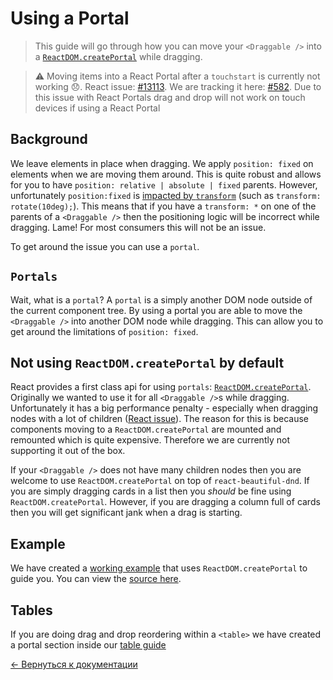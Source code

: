 # Using a Portal

> This guide will go through how you can move your `<Draggable />` into a [`ReactDOM.createPortal`](https://reactjs.org/docs/portals.html) while dragging.

> ⚠️ Moving items into a React Portal after a `touchstart` is currently not working 😞. React issue: [#13113](https://github.com/facebook/react/issues/13113). We are tracking it here: [#582](https://github.com/atlassian/react-beautiful-dnd/issues/582). Due to this issue with React Portals drag and drop will not work on touch devices if using a React Portal

## Background

We leave elements in place when dragging. We apply `position: fixed` on elements when we are moving them around. This is quite robust and allows for you to have `position: relative | absolute | fixed` parents. However, unfortunately `position:fixed` is [impacted by `transform`](http://meyerweb.com/eric/thoughts/2011/09/12/un-fixing-fixed-elements-with-css-transforms/) (such as `transform: rotate(10deg);`). This means that if you have a `transform: *` on one of the parents of a `<Draggable />` then the positioning logic will be incorrect while dragging. Lame! For most consumers this will not be an issue.

To get around the issue you can use a `portal`.

## `Portals`

Wait, what is a `portal`? A `portal` is a simply another DOM node outside of the current component tree. By using a portal you are able to move the `<Draggable />` into another DOM node while dragging. This can allow you to get around the limitations of `position: fixed`.

## Not using `ReactDOM.createPortal` by default

React provides a first class api for using `portals`: [`ReactDOM.createPortal`](https://reactjs.org/docs/portals.html). Originally we wanted to use it for all `<Draggable />`s while dragging. Unfortunately it has a big performance penalty - especially when dragging nodes with a lot of children ([React issue](https://github.com/facebook/react/issues/12247)). The reason for this is because components moving to a `ReactDOM.createPortal` are mounted and remounted which is quite expensive. Therefore we are currently not supporting it out of the box.

If your `<Draggable />` does not have many children nodes then you are welcome to use `ReactDOM.createPortal` on top of `react-beautiful-dnd`. If you are simply dragging cards in a list then you _should_ be fine using `ReactDOM.createPortal`. However, if you are dragging a column full of cards then you will get significant jank when a drag is starting.

## Example

<!-- TODO: embed example here on new website -->

We have created a [working example](https://react-beautiful-dnd.netlify.com/?selectedKind=Portals&selectedStory=Using%20your%20own%20portal&full=0&addons=1&stories=1&panelRight=0&addonPanel=storybook%2Factions%2Factions-panel) that uses `ReactDOM.createPortal` to guide you. You can view the [source here](https://github.com/atlassian/react-beautiful-dnd/blob/master/stories/11-portal.stories.js).

## Tables

If you are doing drag and drop reordering within a `<table>` we have created a portal section inside our [table guide](/docs/patterns/tables.md)

[← Вернуться к документации](/README.md#documentation-)
